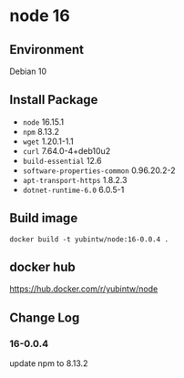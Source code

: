 # node 16

## Environment

Debian 10

## Install Package

- `node` 16.15.1
- `npm` 8.13.2
- `wget` 1.20.1-1.1
- `curl` 7.64.0-4+deb10u2
- `build-essential` 12.6
- `software-properties-common` 0.96.20.2-2
- `apt-transport-https` 1.8.2.3
- `dotnet-runtime-6.0` 6.0.5-1

## Build image

```
docker build -t yubintw/node:16-0.0.4 .
```

## docker hub

https://hub.docker.com/r/yubintw/node

## Change Log

### 16-0.0.4

update npm to 8.13.2
